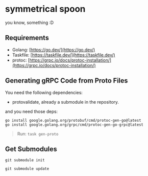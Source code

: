 # symmetrical spoon

you know, something :D

## Requirements

- Golang: [https://go.dev/](https://go.dev/)
- Taskfile: [https://taskfile.dev/](https://taskfile.dev/)
- protoc: [https://grpc.io/docs/protoc-installation/](https://grpc.io/docs/protoc-installation/)

## Generating gRPC Code from Proto Files

You need the following dependencies:

- protovalidate, already a submodule in the repository.

and you need those deps:

```
go install google.golang.org/protobuf/cmd/protoc-gen-go@latest
go install google.golang.org/grpc/cmd/protoc-gen-go-grpc@latest
```

> Run: `task gen-proto`

## Get Submodules

```
git submodule init
```

```
git submodule update
```
